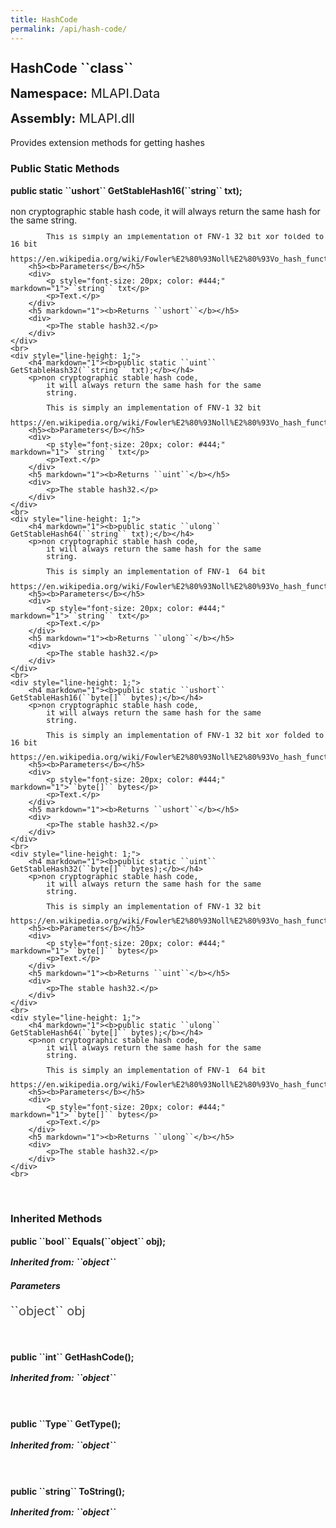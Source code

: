 ```yaml
---
title: HashCode
permalink: /api/hash-code/
---
```


<div style="line-height: 1;">
	<h2 markdown="1">HashCode ``class``</h2>
	<p style="font-size: 20px;"><b>Namespace:</b> MLAPI.Data</p>
	<p style="font-size: 20px;"><b>Assembly:</b> MLAPI.dll</p>
</div>
<p>Provides extension methods for getting hashes</p>

<div>
	<h3 markdown="1">Public Static Methods</h3>
	<div style="line-height: 1;">
		<h4 markdown="1"><b>public static ``ushort`` GetStableHash16(``string`` txt);</b></h4>
		<p>non cryptographic stable hash code,  
            it will always return the same hash for the same
            string.  
            
            This is simply an implementation of FNV-1 32 bit xor folded to 16 bit
            https://en.wikipedia.org/wiki/Fowler%E2%80%93Noll%E2%80%93Vo_hash_function</p>
		<h5><b>Parameters</b></h5>
		<div>
			<p style="font-size: 20px; color: #444;" markdown="1">``string`` txt</p>
			<p>Text.</p>
		</div>
		<h5 markdown="1"><b>Returns ``ushort``</b></h5>
		<div>
			<p>The stable hash32.</p>
		</div>
	</div>
	<br>
	<div style="line-height: 1;">
		<h4 markdown="1"><b>public static ``uint`` GetStableHash32(``string`` txt);</b></h4>
		<p>non cryptographic stable hash code,  
            it will always return the same hash for the same
            string.  
            
            This is simply an implementation of FNV-1 32 bit
            https://en.wikipedia.org/wiki/Fowler%E2%80%93Noll%E2%80%93Vo_hash_function</p>
		<h5><b>Parameters</b></h5>
		<div>
			<p style="font-size: 20px; color: #444;" markdown="1">``string`` txt</p>
			<p>Text.</p>
		</div>
		<h5 markdown="1"><b>Returns ``uint``</b></h5>
		<div>
			<p>The stable hash32.</p>
		</div>
	</div>
	<br>
	<div style="line-height: 1;">
		<h4 markdown="1"><b>public static ``ulong`` GetStableHash64(``string`` txt);</b></h4>
		<p>non cryptographic stable hash code,  
            it will always return the same hash for the same
            string.  
            
            This is simply an implementation of FNV-1  64 bit
            https://en.wikipedia.org/wiki/Fowler%E2%80%93Noll%E2%80%93Vo_hash_function</p>
		<h5><b>Parameters</b></h5>
		<div>
			<p style="font-size: 20px; color: #444;" markdown="1">``string`` txt</p>
			<p>Text.</p>
		</div>
		<h5 markdown="1"><b>Returns ``ulong``</b></h5>
		<div>
			<p>The stable hash32.</p>
		</div>
	</div>
	<br>
	<div style="line-height: 1;">
		<h4 markdown="1"><b>public static ``ushort`` GetStableHash16(``byte[]`` bytes);</b></h4>
		<p>non cryptographic stable hash code,  
            it will always return the same hash for the same
            string.  
            
            This is simply an implementation of FNV-1 32 bit xor folded to 16 bit
            https://en.wikipedia.org/wiki/Fowler%E2%80%93Noll%E2%80%93Vo_hash_function</p>
		<h5><b>Parameters</b></h5>
		<div>
			<p style="font-size: 20px; color: #444;" markdown="1">``byte[]`` bytes</p>
			<p>Text.</p>
		</div>
		<h5 markdown="1"><b>Returns ``ushort``</b></h5>
		<div>
			<p>The stable hash32.</p>
		</div>
	</div>
	<br>
	<div style="line-height: 1;">
		<h4 markdown="1"><b>public static ``uint`` GetStableHash32(``byte[]`` bytes);</b></h4>
		<p>non cryptographic stable hash code,  
            it will always return the same hash for the same
            string.  
            
            This is simply an implementation of FNV-1 32 bit
            https://en.wikipedia.org/wiki/Fowler%E2%80%93Noll%E2%80%93Vo_hash_function</p>
		<h5><b>Parameters</b></h5>
		<div>
			<p style="font-size: 20px; color: #444;" markdown="1">``byte[]`` bytes</p>
			<p>Text.</p>
		</div>
		<h5 markdown="1"><b>Returns ``uint``</b></h5>
		<div>
			<p>The stable hash32.</p>
		</div>
	</div>
	<br>
	<div style="line-height: 1;">
		<h4 markdown="1"><b>public static ``ulong`` GetStableHash64(``byte[]`` bytes);</b></h4>
		<p>non cryptographic stable hash code,  
            it will always return the same hash for the same
            string.  
            
            This is simply an implementation of FNV-1  64 bit
            https://en.wikipedia.org/wiki/Fowler%E2%80%93Noll%E2%80%93Vo_hash_function</p>
		<h5><b>Parameters</b></h5>
		<div>
			<p style="font-size: 20px; color: #444;" markdown="1">``byte[]`` bytes</p>
			<p>Text.</p>
		</div>
		<h5 markdown="1"><b>Returns ``ulong``</b></h5>
		<div>
			<p>The stable hash32.</p>
		</div>
	</div>
	<br>
</div>
<br>
<div>
	<h3 markdown="1">Inherited Methods</h3>
	<div style="line-height: 1;">
		<h4 markdown="1"><b>public ``bool`` Equals(``object`` obj);</b></h4>
		<h5 markdown="1">Inherited from: ``object``</h5>
		<h5><b>Parameters</b></h5>
		<div>
			<p style="font-size: 20px; color: #444;" markdown="1">``object`` obj</p>
		</div>
	</div>
	<br>
	<div style="line-height: 1;">
		<h4 markdown="1"><b>public ``int`` GetHashCode();</b></h4>
		<h5 markdown="1">Inherited from: ``object``</h5>
	</div>
	<br>
	<div style="line-height: 1;">
		<h4 markdown="1"><b>public ``Type`` GetType();</b></h4>
		<h5 markdown="1">Inherited from: ``object``</h5>
	</div>
	<br>
	<div style="line-height: 1;">
		<h4 markdown="1"><b>public ``string`` ToString();</b></h4>
		<h5 markdown="1">Inherited from: ``object``</h5>
	</div>
</div>
<br>
